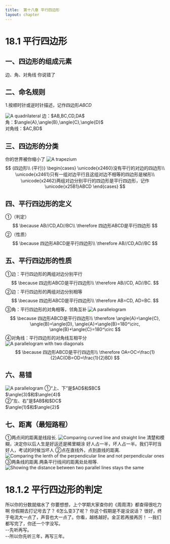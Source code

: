 ```yaml
---
title:  第十八章 平行四边形
layout: chapter
---
```


# 18.1 平行四边形
## 一、四边形的组成元素
<ly-d>边、角、对角线</ly-d>
<ly-q date="20190107" towhom="谭孝瑞">你说错了</ly-q>

## 二、命名规则
<ly-d><ly-r>1.</ly-r>按顺时针或逆时针描述，记作四边形$ABCD$</ly-d>
<div>
<img class="aside" src="{{ site.baseurl }}/assets/graph/18.1.1.svg" alt="A quadrilateral" />
边：$AB,BC,CD,DA$
<br />
角：$\angle{A},\angle{B},\angle{C},\angle{D}$
<br />
对角线：$AC,BD$
</div>

## 三、四边形的分类
<ly-q date="20190226" towhom="谭孝瑞">你的世界被你缩小了</ly-q>
<ly-b>
<img class="aside" src="{{ site.baseurl }}/assets/graph/18.1.3.svg" alt="A trapezium" />
$$
{四边形\\
(平行)}
\begin{cases}
\unicode{x2460}没有平行的对边的四边形\\
\unicode{x2461}只有一组对边平行且这组对边不相等的四边形是梯形\\
\unicode{x2462}两组对边分别平行的四边形是平行四边形，记作\unicode{x25B1}ABCD
\end{cases}
$$
</ly-b>

## 四、平行四边形的定义
<ly-d>&#9312;（判定）</ly-d>
<ly-b>
$$
\because AB//CD,AD//BC\\
\therefore 四边形ABCD是平行四边形
$$
</ly-b>
<ly-d>&#9313;（性质）</ly-d>
<ly-b>
$$
\because 四边形ABCD是平行四边形\\
\therefore AB//CD,AD//BC
$$
</ly-b>

## 五、平行四边形的性质
<ly-d>&#9312;边：平行四边形的两组对边分别平行</ly-d>
<ly-b>
$$
\because 四边形ABCD是平行四边形\\
\therefore AB//CD, AD//BC.
$$
</ly-b>
<ly-d>&#9313;边：平行四边形的两组对边分别相等</ly-d>
<ly-b>
$$
\because 四边形ABCD是平行四边形\\
\therefore AB=CD, AD=BC.
$$
</ly-b>
<ly-d>&#9314;角：平行四边形的对角相等，邻角互补</ly-d>
<ly-b>
<img class="aside" src="{{ site.baseurl }}/assets/graph/18.1.4.svg" alt="A parallelogram" />
$$
\because 四边形ABCD是平行四边形\\
\therefore \angle{A}=\angle{C}, \angle{B}=\angle{D}, \angle{A}+\angle{B}=180^\circ, \angle{B}+\angle{C}=180^\circ
$$
</ly-b>
<ly-d>&#9315;对角线：平行四边形的对角线互相平分</ly-d>
<ly-b>
<img class="aside" src="{{ site.baseurl }}/assets/graph/18.1.5.svg" alt="A parallelogram with two diagonals" />
$$
\because 四边形ABCD是平行四边形\\
\therefore OA=OC=\frac{1}{2}AC(OB=OD=\frac{1}{2}BD)
$$
</ly-b>

## 六、易错
<div>
<img class="aside" src="{{ site.baseurl }}/assets/graph/18.1.6.svg" alt="A parallelogram" />
&#9312;“上、下”是$AD$和$BC$
<br />
$\angle{3}$和$\angle{4}$
<br />
&#9313;“左、右”是$AB$和$DC$
<br />
$\angle{1}$和$\angle{2}$
</div>

## 七、距离（最短路程）
&#9312;两点间的距离是线段长.
<img class="main" src="{{ site.baseurl }}/assets/graph/18.1.7.svg" alt="Comparing curved line and straight line" />
<ly-q date="20190226">清楚和模糊，决定你以后人生是好运还是稀里糊涂</ly-q>
<ly-q date="20190226">好人占一半，坏人占一半。我们平时当好人，考试的时候当坏人</ly-q>
&#9313;点在直线外，点到直线的距离.
<img class="main" src="{{ site.baseurl }}/assets/graph/18.1.8.svg" alt="Comparing the lenth of the perpendicular line and not perpendicular ones" />
&#9314;<ly-old>两条线的距离.</ly-old><ly-rep>两条平行线间的距离处处相等.</ly-rep>
<img class="main" src="{{ site.baseurl }}/assets/graph/18.1.9.svg" alt="Showing the distance between two parallel lines stays the same" />

# 18.1.2 平行四边形的判定
<ly-q date="20190227" towhom="张博皓">所以你的分数就缩水了</ly-q>
<ly-q date="20190227" towhom="张博皓">你要想想，上个学期大家查你的《周周清》都查得很吃力啊</ly-q>
<ly-q date="20190227" towhom="孙泽雷">你假期去打记号去了？</ly-q>
<ly-q date="20190227">6怎么变3了呢？</ly-q>
<ly-q date="20190227" towhom="金芷若">你这个假期是不是没说话？</ly-q>
<ly-q date="20190227" towhom="金芷若">很好，终于电流大一点了，声音也大一点了。你看，越练越好。金芷若再接再厉！</ly-q>
<ly-q date="20190227" towhom="张珉炀">--我们都写完了，你还一个字没写。<br />--先听再写。<br />--所以你先听三年，再写三年。</ly-q>

